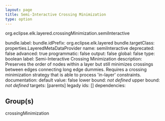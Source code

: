 ```yaml
---
layout: page
title: Semi-Interactive Crossing Minimization
type: option
---
```

org.eclipse.elk.layered.crossingMinimization.semiInteractive

bundle.label: 
bundle.idPrefix: org.eclipse.elk.layered
bundle.targetClass: properties.LayeredMetaDataProvider
name: semiInteractive
deprecated: false
advanced: true
programmatic: false
output: false
global: false
type: boolean
label: Semi-Interactive Crossing Minimization
description: Preserves the order of nodes within a layer but still minimizes 
			 crossings between edges connecting long edge dummies. 
			 Requires a crossing minimization strategy that is able to 
			 process 'in-layer' constraints.
documentation: 
default value:  false
lower bound: *not defined*
upper bound: *not defined*
targets: [parents]
legady ids: []
dependencies:

## Group(s)
crossingMinimization 

